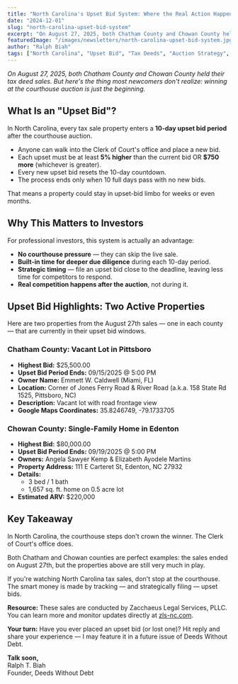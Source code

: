 ```yaml
---
title: "North Carolina's Upset Bid System: Where the Real Action Happens"
date: "2024-12-01"
slug: "north-carolina-upset-bid-system"
excerpt: "On August 27, 2025, both Chatham County and Chowan County held their tax deed sales. But here's the thing most newcomers don't realize: winning at the courthouse auction is just the beginning."
featuredImage: "/images/newsletters/north-carolina-upset-bid-system.jpg"
author: "Ralph Biah"
tags: ["North Carolina", "Upset Bid", "Tax Deeds", "Auction Strategy", "State Guide"]
---
```


*On August 27, 2025, both Chatham County and Chowan County held their tax deed sales. But here's the thing most newcomers don't realize: winning at the courthouse auction is just the beginning.*

## What Is an "Upset Bid"?

In North Carolina, every tax sale property enters a **10-day upset bid period** after the courthouse auction.

* Anyone can walk into the Clerk of Court's office and place a new bid.
* Each upset must be at least **5% higher** than the current bid OR **$750 more** (whichever is greater).
* Every new upset bid resets the 10-day countdown.
* The process ends only when 10 full days pass with no new bids.

That means a property could stay in upset-bid limbo for weeks or even months.

## Why This Matters to Investors

For professional investors, this system is actually an advantage:

* **No courthouse pressure** — they can skip the live sale.
* **Built-in time for deeper due diligence** during each 10-day period.
* **Strategic timing** — file an upset bid close to the deadline, leaving less time for competitors to respond.
* **Real competition happens after the auction**, not during it.

## Upset Bid Highlights: Two Active Properties

Here are two properties from the August 27th sales — one in each county — that are currently in their upset bid windows.

### Chatham County: Vacant Lot in Pittsboro

* **Highest Bid:** $25,500.00
* **Upset Bid Period Ends:** 09/15/2025 @ 5:00 PM
* **Owner Name:** Emmett W. Caldwell (Miami, FL)
* **Location:** Corner of Jones Ferry Road & River Road (a.k.a. 158 State Rd 1525, Pittsboro, NC)
* **Description:** Vacant lot with road frontage view
* **Google Maps Coordinates:** 35.8246749, -79.1733705

### Chowan County: Single-Family Home in Edenton

* **Highest Bid:** $80,000.00
* **Upset Bid Period Ends:** 09/19/2025 @ 5:00 PM
* **Owners:** Angela Sawyer Kemp & Elizabeth Ayodele Martins
* **Property Address:** 111 E Carteret St, Edenton, NC 27932
* **Details:**
  * 3 bed / 1 bath
  * 1,657 sq. ft. home on 0.5 acre lot
* **Estimated ARV:** $220,000

## Key Takeaway

In North Carolina, the courthouse steps don't crown the winner. The Clerk of Court's office does.

Both Chatham and Chowan counties are perfect examples: the sales ended on August 27th, but the properties above are still very much in play.

If you're watching North Carolina tax sales, don't stop at the courthouse. The smart money is made by tracking — and strategically filing — upset bids.

**Resource:** These sales are conducted by Zacchaeus Legal Services, PLLC. You can learn more and monitor updates directly at [zls-nc.com](https://zls-nc.com).

**Your turn:** Have you ever placed an upset bid (or lost one)? Hit reply and share your experience — I may feature it in a future issue of Deeds Without Debt.

**Talk soon,**  
Ralph T. Biah  
Founder, Deeds Without Debt